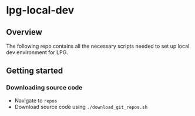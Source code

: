 # lpg-local-dev
## Overview
The following repo contains all the necessary scripts needed to set up local dev environment for LPG. 

## Getting started
### Downloading source code
- Navigate to `repos`
- Download source code using `./download_git_repos.sh`
